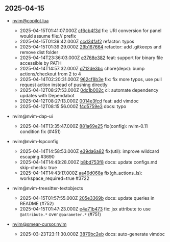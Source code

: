 ## 2025-04-15

* nvim@copilot.lua
  - 2025-04-15T01:41:07.000Z [cf6cb4f3d](https://github.com/zbirenbaum/copilot.lua/commit/cf6cb4f3d7f2729263fc2130de609ff5af22702a) fix: URI conversion for panel would assume file:// prefix
  - 2025-04-15T01:39:42.000Z [ccd34faf2](https://github.com/zbirenbaum/copilot.lua/commit/ccd34faf290cbe9f6e0a9ce051ec33532dad6461) refactor: typos
  - 2025-04-15T01:39:29.000Z [29b167664](https://github.com/zbirenbaum/copilot.lua/commit/29b167664ef7951ea93eb9d887b15f06f375e3d5) refactor: add .gitkeeps and remove dist folder
  - 2025-04-14T23:36:03.000Z [e3768e382](https://github.com/zbirenbaum/copilot.lua/commit/e3768e38205b74f042d2b6c4e0f06cca8da1fa67) feat: support for binary file accessible by PATH
  - 2025-04-14T14:57:32.000Z [d712de3bc](https://github.com/zbirenbaum/copilot.lua/commit/d712de3bc210fd8f28ab91de4bb23693fc0a2328) chore(deps): bump actions/checkout from 2 to 4
  - 2025-04-14T02:20:31.000Z [962cf8b3e](https://github.com/zbirenbaum/copilot.lua/commit/962cf8b3ef8a8be993cd03e199b11f018e26e269) fix: fix more typos, use pull request action instead of pushing directly
  - 2025-04-12T08:27:53.000Z [0dc1b002c](https://github.com/zbirenbaum/copilot.lua/commit/0dc1b002c1b11a6277800e092b9cba23daa3c755) ci: automate dependency updates with Dependabot
  - 2025-04-12T08:27:13.000Z [0014e3fcd](https://github.com/zbirenbaum/copilot.lua/commit/0014e3fcde1a11d88cea9a423c5ad7ebe1aaa2fe) feat: add vimdoc
  - 2025-04-12T08:15:56.000Z [f4d5759e3](https://github.com/zbirenbaum/copilot.lua/commit/f4d5759e383203c738aaf903f0e0ea32b9208067) docs: typo

* nvim@nvim-dap-ui
  - 2025-04-14T13:35:47.000Z [881a69e25](https://github.com/rcarriga/nvim-dap-ui/commit/881a69e25bd6658864fab47450025490b74be878) fix(config): nvim-0.11 condition fix (#451)

* nvim@nvim-lspconfig
  - 2025-04-14T14:58:53.000Z [e39da6a82](https://github.com/neovim/nvim-lspconfig/commit/e39da6a820d2a700904117d29f0dd476d64262cf) fix(util): improve wildcard escaping #3690
  - 2025-04-14T14:43:28.000Z [b8bd753f8](https://github.com/neovim/nvim-lspconfig/commit/b8bd753f8123786e49f674a300ed51a3d040fd2e) docs: update configs.md skip-checks: true
  - 2025-04-14T14:43:17.000Z [aa49d068a](https://github.com/neovim/nvim-lspconfig/commit/aa49d068ae52e8e8ea4ee8908e5ae35c3c28b3c3) fix(gh_actions_ls): workspace_required=true #3722

* nvim@nvim-treesitter-textobjects
  - 2025-04-15T01:57:55.000Z [205e3369b](https://github.com/nvim-treesitter/nvim-treesitter-textobjects/commit/205e3369bc83d8cb83f7409c36120e24611f8c5c) docs: update queries in README (#752)
  - 2025-04-15T01:47:23.000Z [e4a71b473](https://github.com/nvim-treesitter/nvim-treesitter-textobjects/commit/e4a71b47325963fccc1006ba57f2aff221d850f3) fix: jsx attribute to use `@attribute.*` over `@parameter.*` (#751)

* nvim@smear-cursor.nvim
  - 2025-03-23T23:11:30.000Z [3879bc2eb](https://github.com/sphamba/smear-cursor.nvim/commit/3879bc2eb4a2a07a8637256fe33cc4484a23a813) docs: auto-generate vimdoc